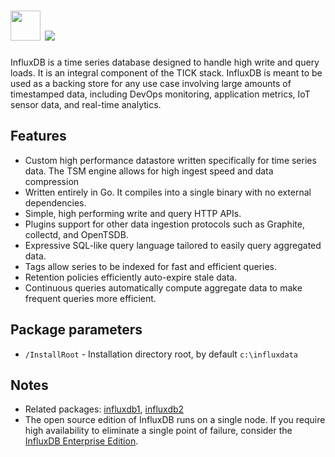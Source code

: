 # <img src="https://cdn.jsdelivr.net/gh/majkinetor/chocolatey/influxdb/icon.png" width="48" height="48"/> [![](https://img.shields.io/chocolatey/v/influxdb.svg?color=red&label=influxdb)](https://chocolatey.org/packages/influxdb)

InfluxDB is a time series database designed to handle high write and query loads. It is an integral component of the TICK stack. InfluxDB is meant to be used as a backing store for any use case involving large amounts of timestamped data, including DevOps monitoring, application metrics, IoT sensor data, and real-time analytics.

## Features

- Custom high performance datastore written specifically for time series data. The TSM engine allows for high ingest speed and data compression
- Written entirely in Go. It compiles into a single binary with no external dependencies.
- Simple, high performing write and query HTTP APIs.
- Plugins support for other data ingestion protocols such as Graphite, collectd, and OpenTSDB.
- Expressive SQL-like query language tailored to easily query aggregated data.
- Tags allow series to be indexed for fast and efficient queries.
- Retention policies efficiently auto-expire stale data.
- Continuous queries automatically compute aggregate data to make frequent queries more efficient.

## Package parameters

-  `/InstallRoot` - Installation directory root, by default `c:\influxdata`

## Notes

- Related packages: [influxdb1](https://chocolatey.org/packages/influxdb1), [influxdb2](https://chocolatey.org/packages/influxdb2)
- The open source edition of InfluxDB runs on a single node. If you require high availability to eliminate a single point of failure, consider the [InfluxDB Enterprise Edition](https://www.influxdata.com/products/influxdb-enterprise).